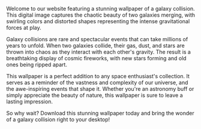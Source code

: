 <!--
Write me content for website with wallpaper "A digital image of a galaxy collision, with swirling colors and distorted shapes representing the chaos of the event."
-->

<!--font:Montserrat-->

Welcome to our website featuring a stunning wallpaper of a galaxy collision. This digital image captures the chaotic beauty of two galaxies merging, with swirling colors and distorted shapes representing the intense gravitational forces at play.

Galaxy collisions are rare and spectacular events that can take millions of years to unfold. When two galaxies collide, their gas, dust, and stars are thrown into chaos as they interact with each other's gravity. The result is a breathtaking display of cosmic fireworks, with new stars forming and old ones being ripped apart.

This wallpaper is a perfect addition to any space enthusiast's collection. It serves as a reminder of the vastness and complexity of our universe, and the awe-inspiring events that shape it. Whether you're an astronomy buff or simply appreciate the beauty of nature, this wallpaper is sure to leave a lasting impression.

So why wait? Download this stunning wallpaper today and bring the wonder of a galaxy collision right to your desktop!
